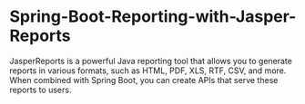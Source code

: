 # Spring-Boot-Reporting-with-Jasper-Reports
 JasperReports is a powerful Java reporting tool that allows you to generate reports in various formats, such as HTML, PDF, XLS, RTF, CSV, and more. When combined with Spring Boot, you can create APIs that serve these reports to users.
